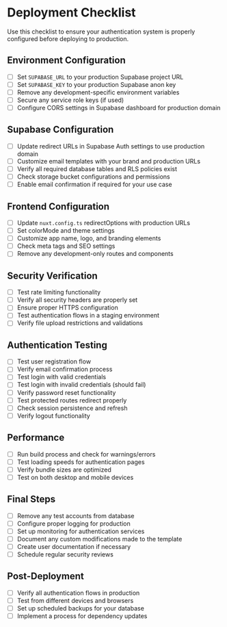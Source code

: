 # Deployment Checklist

Use this checklist to ensure your authentication system is properly configured before deploying to production.

## Environment Configuration

- [ ] Set `SUPABASE_URL` to your production Supabase project URL
- [ ] Set `SUPABASE_KEY` to your production Supabase anon key
- [ ] Remove any development-specific environment variables
- [ ] Secure any service role keys (if used)
- [ ] Configure CORS settings in Supabase dashboard for production domain

## Supabase Configuration

- [ ] Update redirect URLs in Supabase Auth settings to use production domain
- [ ] Customize email templates with your brand and production URLs
- [ ] Verify all required database tables and RLS policies exist
- [ ] Check storage bucket configurations and permissions
- [ ] Enable email confirmation if required for your use case

## Frontend Configuration

- [ ] Update `nuxt.config.ts` redirectOptions with production URLs
- [ ] Set colorMode and theme settings
- [ ] Customize app name, logo, and branding elements
- [ ] Check meta tags and SEO settings
- [ ] Remove any development-only routes and components

## Security Verification

- [ ] Test rate limiting functionality
- [ ] Verify all security headers are properly set
- [ ] Ensure proper HTTPS configuration
- [ ] Test authentication flows in a staging environment
- [ ] Verify file upload restrictions and validations

## Authentication Testing

- [ ] Test user registration flow
- [ ] Verify email confirmation process
- [ ] Test login with valid credentials
- [ ] Test login with invalid credentials (should fail)
- [ ] Verify password reset functionality
- [ ] Test protected routes redirect properly
- [ ] Check session persistence and refresh
- [ ] Verify logout functionality

## Performance

- [ ] Run build process and check for warnings/errors
- [ ] Test loading speeds for authentication pages
- [ ] Verify bundle sizes are optimized
- [ ] Test on both desktop and mobile devices

## Final Steps

- [ ] Remove any test accounts from database
- [ ] Configure proper logging for production
- [ ] Set up monitoring for authentication services
- [ ] Document any custom modifications made to the template
- [ ] Create user documentation if necessary
- [ ] Schedule regular security reviews

## Post-Deployment

- [ ] Verify all authentication flows in production
- [ ] Test from different devices and browsers
- [ ] Set up scheduled backups for your database
- [ ] Implement a process for dependency updates